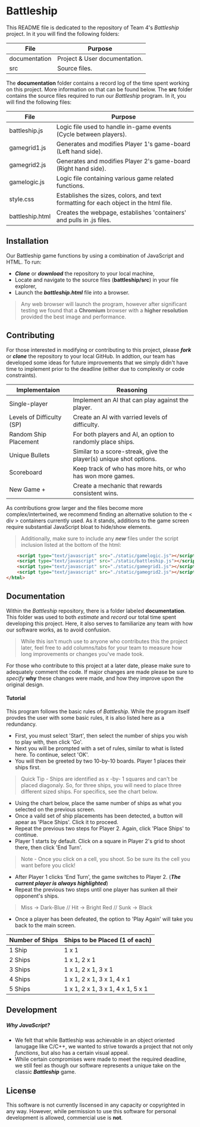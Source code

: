 # Battleship
This README file is dedicated to the repository of Team 4's _Battleship_ project. In it you will find the following folders:

| File | Purpose|
|------|--------|
| documentation | Project & User documentation. |
| src | Source files.  |

The **documentation** folder contains a record log of the time spent working on this project. More information on that can be found below. 
The **src** folder contains the source files required to run our _Battleship_ program. In it, you will find the following files:

| File | Purpose|
|------|--------|
| battleship.js | Logic file used to handle in-game events (Cycle between players). |
| gamegrid1.js | Generates and modifies Player 1's game-board (Left hand side). |
| gamegrid2.js | Generates and modifies Player 2's game-board (Right hand side). |
| gamelogic.js| Logic file containing various game related functions. |
| style.css | Establishes the sizes, colors, and text formatting for each object in the html file. |
| battleship.html | Creates the webpage, establishes 'containers' and pulls in .js files.  |


## Installation
Our Battleship game functions by using a combination of JavaScript and HTML. To run:
- _**Clone**_ or _**download**_ the repository to your local machine,
- Locate and navigate to the source files (**battleship/src**) in your file explorer,
- Launch the _**battleship.html**_ file into a browser.

> Any web browser will launch the program, however after significant testing we found that a **Chromium** browser with a **higher resolution** provided the best image and performance.

## Contributing
For those interested in modifying or contributing to this project, please _**fork**_ or _**clone**_ the repository to your local GitHub. 
In addtion, our team has developed some ideas for future improvements that we simply didn't have time to implement prior to the deadline (either due to complexity or code constraints).

| Implementaion | Reasoning |
|------|--------|
| Single-player | Implement an AI that can play against the player. |
| Levels of Difficulty (SP) | Create an AI with varried levels of difficulty. |
| Random Ship Placement | For both players and AI, an option to randomly place ships. |
| Unique Bullets | Similar to a score-streak, give the player(s) unique shot options. |
| Scoreboard | Keep track of who has more hits, or who has won more games. |
| New Game +| Create a mechanic that rewards consistent wins. |

As contributions grow larger and the files become more complex/intertwined, we recommend finding an alternative solution to the < div > containers currently used. As it stands, additions to the game screen require substantial JavaScript bloat to hide/show elements.


> Additionally, make sure to include any _**new**_ files under the script inclusion listed at the bottom of the html:

```html
    <script type="text/javascript" src="./static/gamelogic.js"></script>
    <script type="text/javascript" src="./static/battleship.js"></script>
    <script type="text/javascript" src="./static/gamegrid1.js"></script>
    <script type="text/javascript" src="./static/gamegrid2.js"></script>
</html>
```

## Documentation
Within the _Battleship_ repository, there is a folder labeled **documentation**. This folder was used to both _estimate_ and _record_ our total time spent developing this project. Here, it also serves to familiarize any team with how our software works, as to avoid confusion. 

> While this isn't much use to anyone who contributes this the project later, feel free to add columns/tabs for your team to measure how long improvements or changes you've made took.

For those who contribute to this project at a later date, please make sure to adequately comment the code. If major changes are made please be sure to _specify_ **why** these changes were made, and how they improve upon the original design.

#### Tutorial
This program follows the basic rules of _Battleship_. While the program itself provdes the user with some basic rules, it is also listed here as a redundancy. 
- First, you must select 'Start', then select the number of ships you wish to play with, then click 'Go'.
- Next  you will be prompted with a set of rules, similar to what is listed here. To continue, select 'OK'.
- You will then be greeted by two 10-by-10 boards. Player 1 places their ships first.

> Quick Tip - Ships are identified as x -by- 1 squares and can't be placed diagonaly. So, for three ships, you will need to place three different sized ships. For specifics, see the chart below.

- Using the chart below, place the same number of ships as what you selected on the previous screen. 
- Once a vaild set of ship placements has been detected, a button will apear as 'Place Ships'. Click it to proceed.
- Repeat the previous two steps for Player 2. Again, click 'Place Ships' to continue. 
- Player 1 starts by default. Click on a square in Player 2's grid to shoot there, then click 'End Turn'.

> Note - Once you click on a cell, you shoot. So be sure its the cell you want before you click!

- After Player 1 clicks 'End Turn', the game switches to Player 2. (_**The current player is always highlighted**_)
- Repeat the previous two steps until one player has sunken all their opponent's ships.

> Miss -> Dark-Blue // Hit -> Bright Red  // Sunk -> Black

- Once a player has been defeated, the option to 'Play Again' will take you back to the main screen.

| Number of Ships | Ships to be Placed (1 of each) |
|------|--------|
| 1 Ship | 1 x 1 |
| 2 Ships | 1 x 1, 2 x 1 |
| 3 Ships | 1 x 1, 2 x 1, 3 x 1 |
| 4 Ships | 1 x 1, 2 x 1, 3 x 1, 4 x 1 |
| 5 Ships | 1 x 1, 2 x 1, 3 x 1, 4 x 1, 5 x 1 |


## Development

##### Why JavaScript?
- We felt that while Battleship was achievable in an object oriented lanugage like C/C++, we wanted to strive towards a project that not only _functions_, but also has a certain visual appeal.
- While certain compromises were made to meet the required deadline, we still feel as though our software represents a unique take on the classic _**Battleship**_ game.


## License
This software is not currently liscensed in any capacity or copyrighted in any way. However, while permission to use this software for personal development is allowed, commercial use is **not**.
